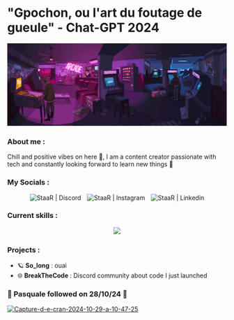 # "Gpochon, ou l'art du foutage de gueule" - Chat-GPT 2024

![Banner](https://github.com/gabrielle-pch/gabrielle-pch/blob/main/0293592C-EEFF-4807-BB5E-F64408822750.gif)

<h3 align="left">About me :</h3>
<p align="left"> 
  Chill and positive vibes on here 🫶, I am a content creator passionate with tech and constantly looking forward to learn new things 👀
</p>

### My Socials : 

<p align="center">
  <a href="https://discord.gg/staar" target="_blank" style="text-decoration: none;">
    <img alt="StaaR | Discord" width="48px" src="https://skillicons.dev/icons?i=discord" />
  </a>
  <a href="https://instagram.com/gabrielle.pch" target="_blank" style="margin: 0 10px; text-decoration: none;">
    <img alt="StaaR | Instagram" width="48px" src="https://skillicons.dev/icons?i=instagram" />
  </a>
  <a href="https://www.linkedin.com/in/gabrielle-pochon-2bb0b0255/" target="_blank" style="text-decoration: none;">
    <img alt="StaaR | Linkedin" width="48px" src="https://skillicons.dev/icons?i=linkedin" />
  </a>
</p>

### Current skills :

<p align="center">
  <a href="https://skillicons.dev">
    <img src="https://skillicons.dev/icons?i=git,vscode,linux,c,vim,figma,ae,blender,ps" />
  </a>
</p>

<h3 align="left">Projects :</h3>
<ul align="left">
  <li>🪐 <strong>So_long</strong> : ouai </li>
  <li>🌐 <strong>BreakTheCode</strong> : Discord community about code I just launched</li>
</ul>

[youtube]: https://www.youtube.com/@Shinystaar_
[instagram]: https://instagram.com/gabrielle.pch
[discord]: https://discord.com/invite/staar

### 🎉 Pasquale followed on 28/10/24 🎉
<a href="https://ibb.co/FnwBvGq"><img src="https://i.ibb.co/wYWKHDr/Capture-d-e-cran-2024-10-29-a-10-47-25.png" alt="Capture-d-e-cran-2024-10-29-a-10-47-25" border="0"></a>
